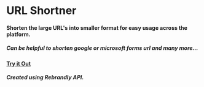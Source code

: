 # URL Shortner

#### Shorten the large URL's into smaller format for easy usage across the platform.
##### Can be helpful to shorten google or microsoft forms url and many more...
**[Try it Out](https://iltwats.github.io/URL-Shortner/)**

##### Created using Rebrandly API.
